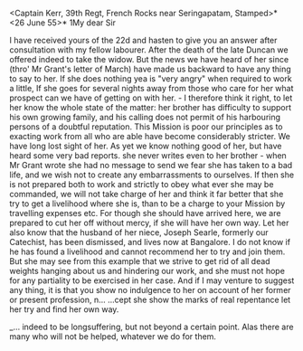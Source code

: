 <Captain Kerr, 39th Regt, French Rocks near Seringapatam, Stamped>* 
 <26 June 55>*
1My dear Sir

I have received yours of the 22d and hasten to give you an answer after consultation with my fellow labourer. After the death of the late Duncan we offered indeed to take the widow. But the news we have heard of her since (thro' Mr Grant's letter of March) have made us backward to have any thing to say to her. If she does nothing yea is "very angry" when required to work a little, If she goes for several nights away from those who care for her what prospect can we have of getting on with her. - I therefore think it right, to let her know the whole state of the matter: her brother has difficulty to support his own growing family, and his calling does not permit of his harbouring persons of a doubtful reputation. This Mission is poor our principles as to exacting work from all who are able have become considerably stricter. We have long lost sight of her. As yet we know nothing good of her, but have heard some very bad reports. she never writes even to her brother - when Mr Grant wrote she had no message to send we fear she has taken to a bad life, and we wish not to create any embarrassments to ourselves. If then she is not prepared both to work and strictly to obey what ever she may be commanded, we will not take charge of her and think it far better that she try to get a livelihood where she is, than to be a charge to your Mission by travelling expenses etc. For though she should have arrived here, we are prepared to cut her off without mercy, if she will have her own way. Let her also know that the husband of her niece, Joseph Searle, formerly our Catechist, has been dismissed, and lives now at Bangalore. I do not know if he has found a livelihood and cannot recommend her to try and join them. But she may see from this example that we strive to get rid of all dead weights hanging about us and hindering our work, and she must not hope for any partiality to be exercised in her case. And if I may venture to suggest any thing, it is that you show no indulgence to her on account of her former or present profession, n... ...cept she show the marks of real repentance let her try and find her own way.

_... indeed to be longsuffering, but not beyond a certain point. 
Alas there are many who will not be helped, whatever we do for them. 
